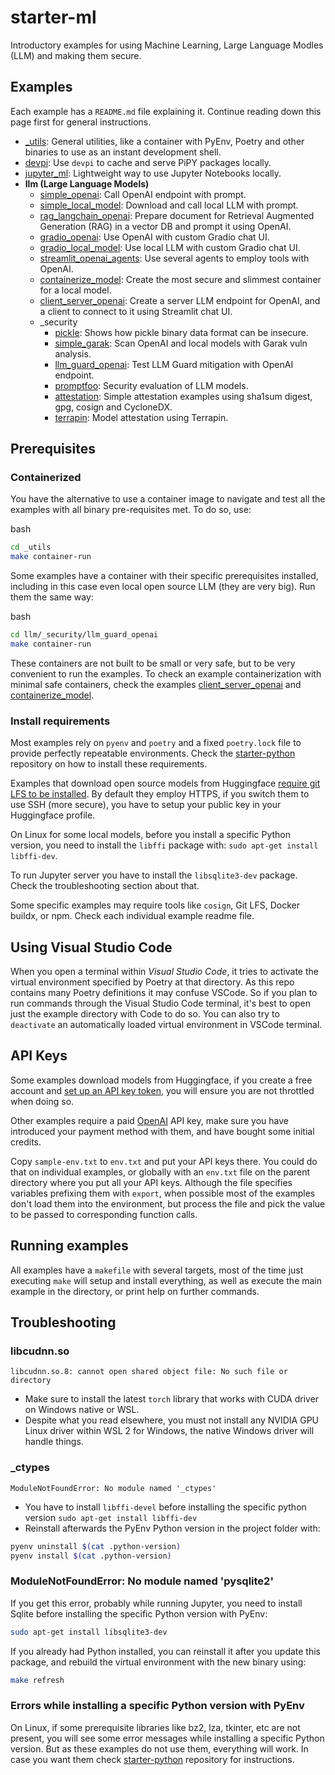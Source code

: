 
# starter-ml

Introductory examples for using Machine Learning, Large Language Modles (LLM) and making them secure.

## Examples

Each example has a `README.md` file explaining it. Continue reading down this page first for general instructions.

* [_utils](_utils): General utilities, like a container with PyEnv, Poetry and other binaries to use as an instant development shell.
* [devpi](llm/devpi): Use `devpi` to cache and serve PiPY packages locally.
* [jupyter_ml](llm/jupyter_ml): Lightweight way to use Jupyter Notebooks locally.
* **llm (Large Language Models)**
  * [simple_openai](llm/simple_openai): Call OpenAI endpoint with prompt.
  * [simple_local_model](llm/simple_local_model): Download and call local LLM with prompt.
  * [rag_langchain_openai](llm/rag_langchain_openai): Prepare document for Retrieval Augmented Generation (RAG) in a vector DB and prompt it using OpenAI.
  * [gradio_openai](llm/gradio_openai): Use OpenAI with custom Gradio chat UI.
  * [gradio_local_model](llm/gradio_local_model): Use local LLM with custom Gradio chat UI.
  * [streamlit_openai_agents](llm/streamlit_openai_agents): Use several agents to employ tools with OpenAI.
  * [containerize_model](llm/containerize_model): Create the most secure and slimmest container for a local model.
  * [client_server_openai](llm/client_server_openai): Create a server LLM endpoint for OpenAI, and a client to connect to it using Streamlit chat UI.
  * _security
    * [pickle](llm/_security/pickle): Shows how pickle binary data format can be insecure.
    * [simple_garak](llm/_security/simple_garak): Scan OpenAI and local models with Garak vuln analysis.
    * [llm_guard_openai](llm/_security/llm_guard_openai): Test LLM Guard mitigation with OpenAI endpoint.
    * [promptfoo](llm/_security/promptfoo): Security evaluation of LLM models.
    * [attestation](llm/_security/attestation): Simple attestation examples using sha1sum digest, gpg, cosign and CycloneDX.
    * [terrapin](llm/_security/terrapin): Model attestation using Terrapin.


## Prerequisites

### Containerized

You have the alternative to use a container image to navigate and test all the examples with all binary pre-requisites met. To do so, use:

bash
```bash
cd _utils
make container-run
```

Some examples have a container with their specific prerequisites installed, including in this case even local open source LLM (they are very big). Run them the same way:

bash
```bash
cd llm/_security/llm_guard_openai
make container-run
```

These containers are not built to be small or very safe, but to be very convenient to run the examples. To check an example containerization with minimal safe containers, check the examples [client_server_openai](llm/client_server_openai) and [containerize_model](llm/containerize_model).

### Install requirements

Most examples rely on `pyenv` and `poetry` and a fixed `poetry.lock` file to provide perfectly repeatable environments. Check the [starter-python](https://github.com/vicenteherrera/starter-python) repository on how to install these requirements.

Examples that download open source models from Huggingface [require git LFS to be installed](https://docs.github.com/en/repositories/working-with-files/managing-large-files/installing-git-large-file-storage). By default they employ HTTPS, if you switch them to use SSH (more secure), you have to setup your public key in your Huggingface profile.

On Linux for some local models, before you install a specific Python version, you need to install the `libffi` package with: `sudo apt-get install libffi-dev`.

To run Jupyter server you have to install the `libsqlite3-dev` package. Check the troubleshooting section about that.

Some specific examples may require tools like `cosign`, Git LFS, Docker buildx, or npm. Check each individual example readme file.

## Using Visual Studio Code

When you open a terminal within _Visual Studio Code_, it tries to activate the virtual environment specified by Poetry at that directory. As this repo contains many Poetry definitions it may confuse VSCode. So if you plan to run commands through the Visual Studio Code terminal, it's best to open just the example directory with Code to do so. You can also try to `deactivate` an automatically loaded virtual environment in VSCode terminal.

## API Keys

Some examples download models from Huggingface, if you create a free account and [set up an API key token](https://huggingface.co/docs/hub/en/security-tokens), you will ensure you are not throttled when doing so.

Other examples require a paid [OpenAI](https://platform.openai.com/account/api-keys) API key, make sure you have introduced your payment method with them, and have bought some initial credits.

Copy `sample-env.txt` to `env.txt` and put your API keys there. You could do that on individual examples, or globally with an `env.txt` file on the parent directory where you put all your API keys. Although the file specifies variables prefixing them with `export`, when possible most of the examples don't load them into the environment, but process the file and pick the value to be passed to corresponding function calls.

## Running examples

All examples have a `makefile` with several targets, most of the time just executing `make` will setup and install everything, as well as execute the main example in the directory, or print help on further commands.

## Troubleshooting

### libcudnn.so

```
libcudnn.so.8: cannot open shared object file: No such file or directory
```
* Make sure to install the latest `torch` library that works with CUDA driver on Windows native or WSL.
* Despite what you read elsewhere, you must not install any NVIDIA GPU Linux driver within WSL 2 for Windows, the native Windows driver will handle things.

### _ctypes

```
ModuleNotFoundError: No module named '_ctypes'
```
* You have to install `libffi-devel` before installing the specific python version
  `sudo apt-get install libffi-dev`  
* Reinstall afterwards the PyEnv Python version in the project folder with:

```bash
pyenv uninstall $(cat .python-version)
pyenv install $(cat .python-version)
```

### ModuleNotFoundError: No module named 'pysqlite2'

If you get this error, probably while running Jupyter, you need to install Sqlite before installing the specific Python version with PyEnv:

```bash
sudo apt-get install libsqlite3-dev
```

If you already had Python installed, you can reinstall it after you update this package, and rebuild the virtual environment with the new binary using:

```bash
make refresh
```

### Errors while installing a specific Python version with PyEnv

On Linux, if some prerequisite libraries like bz2, lza, tkinter, etc are not present, you will see some error messages while installing a specific Python version. But as these examples do not use them, everything will work. In case you want them check [starter-python](https://github.com/vicenteherrera/starter-python) repository for instructions.
